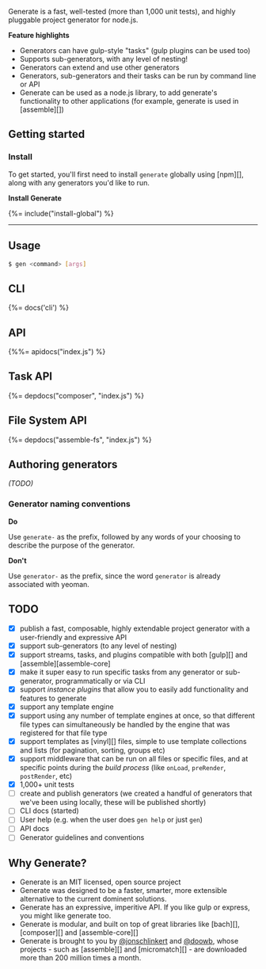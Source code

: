 Generate is a fast, well-tested (more than 1,000 unit tests), and highly pluggable project generator for node.js. 

**Feature highlights**

- Generators can have gulp-style "tasks" (gulp plugins can be used too)
- Supports sub-generators, with any level of nesting!
- Generators can extend and use other generators
- Generators, sub-generators and their tasks can be run by command line or API
- Generate can be used as a node.js library, to add generate's functionality to other applications (for example, generate is used in [assemble][])

## Getting started 

### Install

To get started, you'll first need to install `generate` globally using [npm][], along with any generators you'd like to run.

**Install Generate**

{%= include("install-global") %}

***

## Usage

```sh
$ gen <command> [args]
```

## CLI
{%= docs('cli') %}

## API
{%%= apidocs("index.js") %}

## Task API
{%= depdocs("composer", "index.js") %}

## File System API
{%= depdocs("assemble-fs", "index.js") %}


## Authoring generators

_(TODO)_

### Generator naming conventions

**Do**

Use `generate-` as the prefix, followed by any words of your choosing to describe the purpose of the generator.

**Don't**

Use `generator-` as the prefix, since the word `generator` is already associated with yeoman.

## TODO

- [x] publish a fast, composable, highly extendable project generator with a user-friendly and expressive API
- [x] support sub-generators (to any level of nesting)
- [x] support streams, tasks, and plugins compatible with both [gulp][] and [assemble][assemble-core]
- [x] make it super easy to run specific tasks from any generator or sub-generator, programmatically or via CLI 
- [x] support _instance plugins_ that allow you to easily add functionality and features to generate
- [x] support any template engine
- [x] support using any number of template engines at once, so that different file types can simultaneously be handled by the engine that was registered for that file type
- [x] support templates as [vinyl][] files, simple to use template collections and lists (for pagination, sorting, groups etc)
- [x] support middleware that can be run on all files or specific files, and at specific points during the _build process_ (like `onLoad`, `preRender`, `postRender`, etc) 
- [x] 1,000+ unit tests
- [ ] create and publish generators (we created a handful of generators that we've been using locally, these will be published shortly)
- [ ] CLI docs (started)
- [ ] User help (e.g. when the user does `gen help` or just `gen`)
- [ ] API docs
- [ ] Generator guidelines and conventions

## Why Generate?

- Generate is an MIT licensed, open source project
- Generate was designed to be a faster, smarter, more extensible alternative to the current dominent solutions.
- Generate has an expressive, imperitive API. If you like gulp or express, you might like generate too.
- Generate is modular, and built on top of great libraries like [bach][], [composer][] and [assemble-core][]
- Generate is brought to you by [@jonschlinkert](https://github.com/jonschlinkert) and [@doowb](https://github.com/doowb), whose projects - such as [assemble][] and [micromatch][] - are downloaded more than 200 million times a month. 

